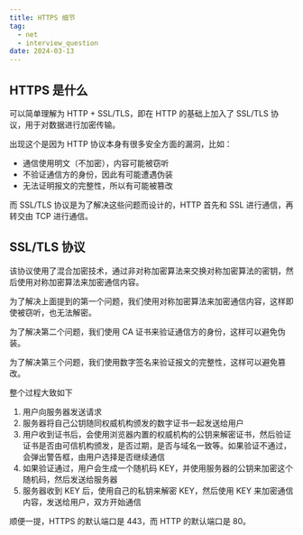 ```yaml
---
title: HTTPS 细节
tag:
  - net
  - interview_question
date: 2024-03-13
---
```


## HTTPS 是什么

可以简单理解为 HTTP + SSL/TLS，即在 HTTP 的基础上加入了 SSL/TLS 协议，用于对数据进行加密传输。

出现这个是因为 HTTP 协议本身有很多安全方面的漏洞，比如：

- 通信使用明文（不加密），内容可能被窃听
- 不验证通信方的身份，因此有可能遭遇伪装
- 无法证明报文的完整性，所以有可能被篡改

而 SSL/TLS 协议是为了解决这些问题而设计的，HTTP 首先和 SSL 进行通信，再转交由 TCP 进行通信。

## SSL/TLS 协议

该协议使用了混合加密技术，通过非对称加密算法来交换对称加密算法的密钥，然后使用对称加密算法来加密通信内容。

为了解决上面提到的第一个问题，我们使用对称加密算法来加密通信内容，这样即使被窃听，也无法解密。

为了解决第二个问题，我们使用 CA 证书来验证通信方的身份，这样可以避免伪装。

为了解决第三个问题，我们使用数字签名来验证报文的完整性，这样可以避免篡改。

整个过程大致如下

1. 用户向服务器发送请求
1. 服务器将自己公钥随同权威机构颁发的数字证书一起发送给用户
1. 用户收到证书后，会使用浏览器内置的权威机构的公钥来解密证书，然后验证证书是否由可信机构颁发，是否过期，是否与域名一致等。如果验证不通过，会弹出警告框，由用户选择是否继续通信
1. 如果验证通过，用户会生成一个随机码 KEY，并使用服务器的公钥来加密这个随机码，然后发送给服务器
1. 服务器收到 KEY 后，使用自己的私钥来解密 KEY，然后使用 KEY 来加密通信内容，发送给用户，双方开始通信

顺便一提，HTTPS 的默认端口是 443，而 HTTP 的默认端口是 80。
